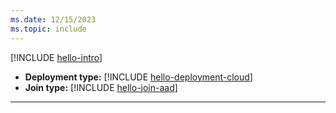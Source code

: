 ```yaml
---
ms.date: 12/15/2023
ms.topic: include
---
```


[!INCLUDE [hello-intro](hello-intro.md)]
- **Deployment type:** [!INCLUDE [hello-deployment-cloud](hello-deployment-cloud.md)]
- **Join type:** [!INCLUDE [hello-join-aad](hello-join-aad.md)]
---